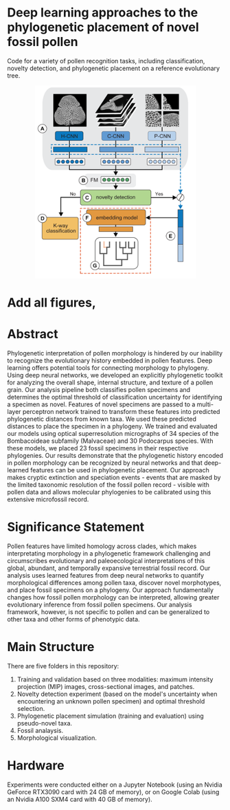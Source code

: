# Deep learning approaches to the phylogenetic placement of novel fossil pollen
Code for a variety of pollen recognition tasks, including classification, novelty detection, and phylogenetic placement on a reference evolutionary tree. 

<p align="center">
  <img  align="center" src="https://github.com/madaime2/Novel_Pollen_Phylogenetic_Placement/blob/main/Updated_Flowchart_Pipeline_FinalOct27.png" data-canonical-src="https://github.com/madaime2/Novel_Pollen_Phylogenetic_Placement/blob/main/Updated_Flowchart_Pipeline_FinalOct27.png" width="375" height="450" />
</p>

# Add all figures, 

# Abstract
Phylogenetic interpretation of pollen morphology is hindered by our inability to recognize the evolutionary history embedded in pollen features. Deep learning offers potential tools for connecting morphology to phylogeny. Using deep neural networks, we developed an explicitly phylogenetic toolkit for analyzing the overall shape, internal structure, and texture of a pollen grain. Our analysis pipeline both classifies pollen specimens and determines the optimal threshold of classification uncertainty for identifying a specimen as novel. Features of novel specimens are passed to a multi-layer perceptron network trained to transform these features into predicted phylogenetic distances from known taxa. We used these predicted distances to place the specimen in a phylogeny. We trained and evaluated our models using optical superresolution micrographs of 34 species of the Bombacoideae subfamily (Malvaceae) and 30 Podocarpus species. With these models, we placed 23 fossil specimens in their respective phylogenies. Our results demonstrate that the phylogenetic history encoded in pollen morphology can be recognized by neural networks and that deep-learned features can be used in phylogenetic placement. Our approach makes cryptic extinction and speciation events - events that are masked by the limited taxonomic resolution of the fossil pollen record - visible with pollen data and allows molecular phylogenies to be calibrated using this extensive microfossil record.

# Significance Statement 
Pollen features have limited homology across clades, which makes interpretating morphology in a phylogenetic framework challenging and circumscribes evolutionary and paleoecological interpretations of this global, abundant, and temporally expansive terrestrial fossil record. Our analysis uses learned features from deep neural networks to quantify morphological differences among pollen taxa, discover novel morphotypes, and place fossil specimens on a phylogeny. Our approach fundamentally changes how fossil pollen morphology can be interpreted, allowing greater evolutionary inference from fossil pollen specimens. Our analysis framework, however, is not specific to pollen and can be generalized to other taxa and other forms of phenotypic data.

# Main Structure 
There are five folders in this repository:
1. Training and validation based on three modalities: maximum intensity projection (MIP) images, cross-sectional images, and patches.
2. Novelty detection experiment (based on the model's uncertainty when encountering an unknown pollen specimen) and optimal threshold selection.
3. Phylogenetic placement simulation (training and evaluation) using pseudo-novel taxa.
4. Fossil analaysis.
5. Morphological visualization.

# Hardware
Experiments were conducted either on a Jupyter Notebook (using an Nvidia GeForce RTX3090 card with 24 GB of memory), or on Google Colab (using an Nvidia A100 SXM4 card with 40 GB of memory). 
